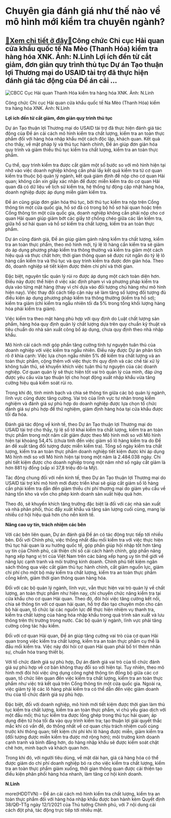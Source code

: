 Chuyên gia đánh giá như thế nào về mô hình mới kiểm tra chuyên ngành?
=====================================================================

[:gift:Xem chi tiết ở đây:gift:](https://hddtvn.com/chuyen-gia-danh-gia-nhu-the-nao-ve-mo-hinh-moi-kiem-tra-chuyen-nganh/)Công chức Chi cục Hải quan cửa khẩu quốc tế Na Mèo (Thanh Hóa) kiểm tra hàng hóa XNK. Ảnh: N.Linh Lợi ích đến từ cắt giảm, đơn giản quy trình thủ tục Dự án Tạo thuận lợi Thương mại do USAID tài trợ đã thực hiện đánh giá tác động của Đề án cải …
----------------------------------------------------------------------------------------------------------------------------------------------------------------------------------------------------------------------------------------------------





![CBCC Cục Hải quan Thanh Hóa kiểm tra hàng hóa XNK. Ảnh: N.Linh](https://hddtvn.com/wp-content/uploads/2021/02/39994686.jpg "CBCC Cục Hải quan Thanh Hóa kiểm tra hàng hóa XNK. Ảnh: N.Linh")


Công chức Chi cục Hải quan cửa khẩu quốc tế Na Mèo (Thanh Hóa) kiểm tra hàng hóa XNK. Ảnh: N.Linh



**Lợi ích đến từ cắt giảm, đơn giản quy trình thủ tục**


Dự án Tạo thuận lợi Thương mại do USAID tài trợ đã thực hiện đánh giá tác động của Đề án cải cách mô hình kiểm tra chất lượng, kiểm tra an toàn thực phẩm đối với hàng hóa nhập khẩu một cách độc lập, khách quan. Kết quả cho thấy, về mặt pháp lý và thủ tục hành chính, Đề án giúp đơn giản hóa quy trình và giảm thiểu thủ tục kiểm tra chất lượng, kiểm tra an toàn thực phẩm.


Cụ thể, quy trình kiểm tra được cắt giảm một số bước so với mô hình hiện tại nhờ vào việc doanh nghiệp không cần phải lấy kết quả kiểm tra từ cơ quan kiểm tra thuộc bộ quản lý ngành, kết quả giám định để nộp cho cơ quan Hải quan; không cần xin giấy xác nhận để được miễn kiểm tra do cơ quan Hải quan đã có dữ liệu về lịch sử kiểm tra, hệ thống tự động cập nhật hàng hóa, doanh nghiệp được áp dụng miễn giảm kiểm tra.


Đề án cũng giúp đơn giản hóa thủ tục, bởi thủ tục kiểm tra nộp trên Cổng thông tin một cửa quốc gia, hồ sơ đã có trong bộ hồ sơ hải quan hoặc trên Cổng thông tin một cửa quốc gia, doanh nghiệp không cần phải nộp cho cơ quan Hải quan giúp giảm bớt các giấy tờ chồng chéo giữa các lần kiểm tra, giữa hồ sơ hải quan và hồ sơ kiểm tra chất lượng, kiểm tra an toàn thực phẩm.


Dự án cũng đánh giá, Đề án giúp giảm gánh nặng kiểm tra chất lượng, kiểm tra an toàn thực phẩm, theo mô hình mới, tỷ lệ lô hàng cần kiểm tra sẽ giảm do áp dụng phương pháp kiểm tra thông thường và kiểm tra giảm một cách hiệu quả và thực chất hơn; thời gian thông quan sẽ được rút ngắn do tỷ lệ lô hàng cần kiểm tra và thủ tục và quy trình kiểm tra được đơn giản hóa. Theo đó, doanh nghiệp sẽ tiết kiệm được thêm chi phí và thời gian.


Đặc biệt, nguyên tắc quản lý rủi ro được áp dụng một cách toàn diện hơn. Điều này được thể hiện ở việc xác định phạm vi và phương pháp kiểm tra dựa vào từng mặt hàng (thay vì chỉ dựa vào đối tượng chủ hàng như mô hình hiện nay). Việc thay đổi cách tiếp cận này sẽ làm tăng số lượng đối tượng đủ điều kiện áp dụng phương pháp kiểm tra thông thường (kiểm tra hồ sơ); kiểm tra giảm (chỉ kiểm tra ngẫu nhiên tối đa 5% trong tổng khối lượng hàng hóa phải kiểm tra giảm).


Việc kiểm tra theo mặt hàng phù hợp với quy định do Luật chất lượng sản phẩm, hàng hóa quy định quản lý chất lượng dựa trên quy chuẩn kỹ thuật và tiêu chuẩn do nhà sản xuất công bố áp dụng, chưa quy định theo nhà nhập khẩu.


Mô hình cải cách mới góp phần tăng cường tính tự nguyện tuân thủ của doanh nghiệp với việc kiểm tra ngẫu nhiên. Điều này được Dự án phân tích rõ ở khía cạnh: Việc lựa chọn ngẫu nhiên 5% để kiểm tra chất lượng và an toàn thực phẩm, cộng thêm với việc thực thi quy định và các chế tài xử lý không tuân thủ, sẽ khuyến khích việc tuân thủ tự nguyện của các doanh nghiệp. Cơ quan quản lý sẽ thực hiện tốt vai trò quản lý của mình, đáp ứng được yêu cầu vừa tạo thuận lợi cho hoạt động xuất nhập khẩu vừa tăng cường hiệu quả kiểm soát rủi ro.


Trong khi đó, tính minh bạch và chia sẻ thông tin giữa các bộ quản lý ngành, lĩnh vực cũng được tăng cường. Vai trò của lĩnh vực tư nhân trong kiểm nghiệm và đánh giá sự phù hợp do doanh nghiệp được lựa chọn tổ chức đánh giá sự phù hợp để thử nghiệm, giám định hàng hóa tại cửa khẩu được tối đa hóa.


Đánh giá tác động về kinh tế, theo Dự án Tạo thuận lợi Thương mại do USAID tài trợ cho thấy, tỷ lệ số tờ khai kiểm tra chất lượng, kiểm tra an toàn thực phẩm trong một năm cắt giảm được theo Mô hình mới so với Mô hình hiện tại khoảng 54,4% (chưa tính đến việc giảm số lô hàng kiểm tra do Đề án đề xuất tăng đối tượng được miễn kiểm tra). Tổng số ngày kiểm tra chất lượng, kiểm tra an toàn thực phẩm doanh nghiệp tiết kiệm được khi áp dụng Mô hình mới so với Mô hình hiện tại trong một năm là 2.484.038 ngày. Chi phí tiết kiệm được cho doanh nghiệp trong một năm nhờ số ngày cắt giảm là hơn 881 tỷ đồng (xấp xỉ 37,8 triệu đô-la Mỹ).


Tác động chung đối với nền kinh tế, theo Dự án Tạo thuận lợi Thương mại do USAID tài trợ khi mô hình mới được triển khai sẽ giúp cắt giảm số lô hàng cần phải kiểm tra dẫn đến giảm thiểu chi phí thương mại do giảm yêu cầu về hàng tồn kho và vốn cho phép kinh doanh sản xuất hiệu quả hơn.


Theo đó, sẽ khuyến khích tăng trưởng đặc biệt là đối với các nhà sản xuất và nhà phân phối, thúc đẩy xuất khẩu và tăng sản lượng cuối cùng, mang lại nhiều cơ hội hiệu quả hơn cho nền kinh tế.


**Nâng cao uy tín, trách nhiệm các bên**


Với các bên liên quan, Dự án đánh giá Đề án có tác động trực tiếp tới nhiều bên. Đối với Chính phủ, việc thống nhất đầu mối kiểm tra với việc thực hiện thủ tục hải quan là xu hướng quốc tế, góp phần giúp hội nhập tốt hơn tăng uy tín của Chính phủ, cải thiện chỉ số cải cách hành chính, góp phần nâng hạng xếp hạng vị trí của Việt Nam trên các bảng xếp hạng uy tín thế giới về năng lực cạnh tranh và môi trường kinh doanh. Chính phủ tiết kiệm ngân sách thông qua việc cắt giảm thủ tục hành chính, cắt giảm nguồn lực, giảm chi phí cho một bộ máy kiểm tra chất lượng, kiểm tra an toàn thực phẩm cồng kềnh, giảm thời gian thông quan hàng hóa.


Đối với các bộ quản lý ngành, lĩnh vực, vẫn thực hiện vai trò quản lý về chất lượng, an toàn thực phẩm như hiện nay, chỉ chuyển chức năng kiểm tra tại cửa khẩu cho cơ quan Hải quan. Theo đó, đòi hỏi việc tăng cường kết nối, chia sẻ thông tin với cơ quan hải quan, hỗ trợ đào tạo chuyên môn cho cán bộ hải quan, tổ chức lại các nguồn lực để thực hiện nhiệm vụ thanh tra, kiểm tra chất lượng của hàng hóa nhập khẩu trong quá trình sản xuất và lưu thông trên thị trường trong nước. Các bộ quản lý ngành, lĩnh vực phải tăng cường công tác hậu kiểm.


Đối với cơ quan Hải quan, Đề án giúp tăng cường vai trò của cơ quan Hải quan trong việc kiểm tra chất lượng, kiểm tra an toàn thực phẩm cụ thể là đầu mối kiểm tra. Việc này đòi hỏi cơ quan Hải quan phải bố trí thêm nhân sự, chuẩn hóa trang thiết bị.


Với tổ chức đánh giá sự phù hợp, Dự án đánh giá vai trò của tổ chức đánh giá sự phù hợp về cơ bản không thay đổi so với hiện tại. Tuy nhiên, theo mô hình mới đòi hỏi việc ứng dụng công nghệ thông tin đồng bộ giữa các cơ quan, tổ chức liên quan đến việc kiểm tra chất lượng, kiểm tra an toàn thực phẩm như việc trả kết quả trên Cổng thông tin một cửa quốc gia. Ngoài ra, việc giảm tỷ lệ các lô hàng phải kiểm tra có thể dẫn đến việc giảm doanh thu của tổ chức đánh giá sự phù hợp.


Đặc biệt, đối với doanh nghiệp, mô hình mới tiết kiệm được thời gian làm thủ tục kiểm tra chất lượng, kiểm tra an toàn thực phẩm, vì chủ yếu giao dịch với một đầu mối; thủ tục kiểm tra được lồng ghép trong thủ tục hải quan; áp dụng điện tử hóa tối đa vào quy trình kiểm tra; tạo thuận lợi giải quyết thắc mắc khi có vấn đề, do thống nhất về cơ quan chịu trách nhiệm cuối cùng trước khi thông quan; tiết kiệm chi phí khi lô hàng được miễn, giảm kiểm tra (đối tượng được miễn kiểm tra được mở rộng hơn); môi trường kinh doanh cạnh tranh và bình đẳng hơn, do hàng nhập khẩu sẽ được kiểm soát chặt chẽ hơn, minh bạch và khách quan hơn.


Trong khi đó, với người tiêu dùng, về mặt dài hạn, giá cả hàng hóa có thể được giảm do chi phí doanh nghiệp bỏ ra cho việc kiểm tra chất lượng, kiểm tra an toàn thực phẩm giảm xuống, thời gian thông quan được cải thiện tạo điều kiện phân phối hàng hóa nhanh, làm tăng cơ hội kinh doanh.




**N.Linh**



more(HDDTVN) – Đề án cải cách mô hình kiểm tra chất lượng, kiểm tra an toàn thực phẩm đối với hàng hóa nhập khẩu được ban hành kèm Quyết định 38/QĐ-TTg ngày 12/1/2021 của Thủ tướng Chính phủ, với 7 nội dung cải cách đột phá, tác động trực tiếp tới nhiều mặt.

